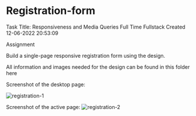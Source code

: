 # Registration-form

Task Title: Responsiveness and Media Queries
Full Time
Fullstack
Created 12-06-2022 20:53:09

Assignment

Build a single-page responsive registration form using the design.

All information and images needed for the design can be found in this folder here

Screenshot of the desktop page:

![registration-1](https://user-images.githubusercontent.com/65573250/174081730-90615f2a-f99e-4d59-abed-28b521d7e63d.png)



Screenshot of the active page:
![registration-2](https://user-images.githubusercontent.com/65573250/174081742-471a9cad-34f1-4db2-a773-f199f6b818d1.png)


